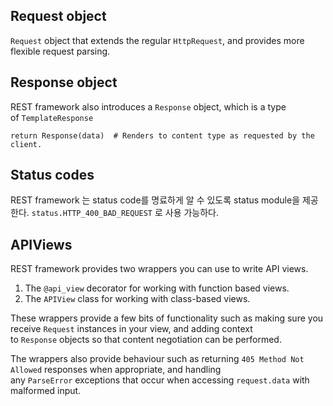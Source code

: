 ## Request object
`Request` object that extends the regular `HttpRequest`, and provides more flexible request parsing.

## Response object
REST framework also introduces a `Response` object, which is a type of `TemplateResponse`
```
return Response(data)  # Renders to content type as requested by the client.
```

## Status codes
REST framework 는 status code를 명료하게 알 수 있도록 status module을 제공한다. `status.HTTP_400_BAD_REQUEST` 로 사용 가능하다. 


## APIViews
REST framework provides two wrappers you can use to write API views.
1. The `@api_view` decorator for working with function based views.
2. The `APIView` class for working with class-based views.

These wrappers provide a few bits of functionality such as making sure you receive `Request` instances in your view, and adding context to `Response` objects so that content negotiation can be performed.

The wrappers also provide behaviour such as returning `405 Method Not Allowed` responses when appropriate, and handling any `ParseError` exceptions that occur when accessing `request.data` with malformed input.